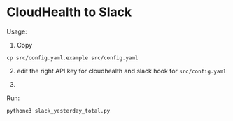 # CloudHealth to Slack

Usage:
1. Copy
```
cp src/config.yaml.example src/config.yaml
```
2. edit the right API key for cloudhealth and slack hook for ``src/config.yaml``

3. 
Run: 

```
pythone3 slack_yesterday_total.py
```
